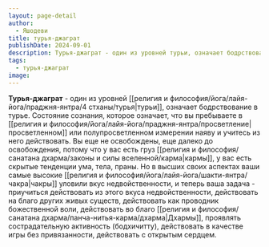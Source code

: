 ```yaml
---
layout: page-detail
author:
  - Яшодеви
title: турья-джаграт
publishDate: 2024-09-01
description: Турья-джаграт - один из уровней турьи, означает бодрствование в турье.
tags:
  - турья-джаграт
image:
---
```

**Турья-джаграт** - один из уровней [[религия и философия/йога/лайя-йога/праджня-янтра/4 стханы/турья|турьи]], означает бодрствование в турье.
Состояние сознания, которое означает, что вы пребываете в [[религия и философия/йога/лайя-йога/праджня-янтра/просветление|просветленном]] или полупросветленном измерении наяву и учитесь из него действовать. Вы еще не освобождены, еще далеко до освобождения, потому что у вас есть груз [[религия и философия/санатана дхарма/законы и силы вселенной/карма|кармы]], у вас есть скрытые тенденции ума, тела, праны. Но в высших своих аспектах ваши самые высокие [[религия и философия/йога/лайя-йога/шакти-янтра/чакра|чакры]] уловили вкус недвойственности, и теперь ваша задача - приучиться действовать из этого вкуса недвойственности, действовать на благо других живых существ, действовать как проводник божественной воли, действовать во благо [[религия и философия/санатана дхарма/панча-нитья-карма/дхарма|Дхармы]], проявлять сострадательную активность (бодхичитту), действовать в качестве игры без привязанности, действовать с открытым сердцем.

